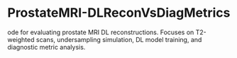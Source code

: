 # ProstateMRI-DLReconVsDiagMetrics
ode for evaluating prostate MRI DL reconstructions. Focuses on T2-weighted scans, undersampling simulation, DL model training, and diagnostic metric analysis.
